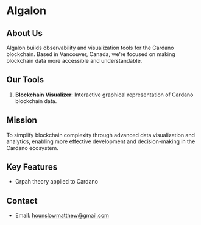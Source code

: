 # Algalon

## About Us

Algalon builds observability and visualization tools for the Cardano blockchain. Based in Vancouver, Canada, we're focused on making blockchain data more accessible and understandable.

## Our Tools

1. **Blockchain Visualizer**: Interactive graphical representation of Cardano blockchain data.

## Mission

To simplify blockchain complexity through advanced data visualization and analytics, enabling more effective development and decision-making in the Cardano ecosystem.

## Key Features

- Grpah theory applied to Cardano

## Contact

- Email: hounslowmatthew@gmail.com

